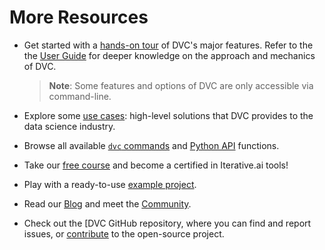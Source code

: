 # More Resources

- Get started with a [hands-on tour] of DVC's major features. Refer to the the
  [User Guide] for deeper knowledge on the approach and mechanics of DVC.

  > **Note**: Some features and options of DVC are only accessible via
  > command-line.

- Explore some [use cases]: high-level solutions that DVC provides to the data
  science industry.

- Browse all available [`dvc` commands] and [Python API] functions.

- Take our [free course] and become a certified in Iterative.ai tools!

- Play with a ready-to-use [example project].

- Read our [Blog] and meet the [Community].

- Check out the [DVC GitHub repository, where you can find and report issues, or
  [contribute] to the open-source project.

[hands-on tour]: https://dvc.org/doc/start
[user guide]: https://dvc.org/doc/user-guide
[use cases]: https://dvc.org/doc/use-cases
[`dvc` commands]: https://dvc.org/doc/command-reference
[python api]: https://dvc.org/doc/api-reference
[free course]: https://learn.iterative.ai/
[contribute]: https://dvc.org/doc/contributing/core
[example project]: https://github.com/iterative/example-get-started
[blog]: https://dvc.org/blog
[community]: https://dvc.org/community
[dvc github repository]: https://github.com/iterative/dvc
